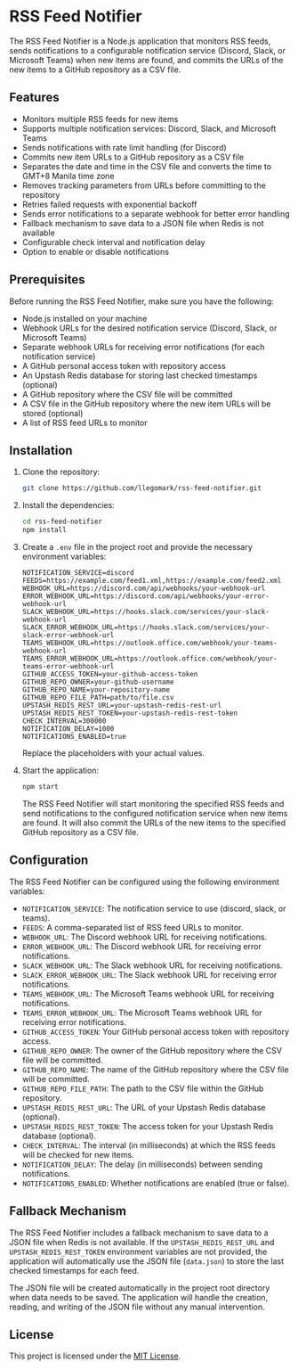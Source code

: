 # RSS Feed Notifier

The RSS Feed Notifier is a Node.js application that monitors RSS feeds, sends notifications to a configurable notification service (Discord, Slack, or Microsoft Teams) when new items are found, and commits the URLs of the new items to a GitHub repository as a CSV file.

## Features

- Monitors multiple RSS feeds for new items
- Supports multiple notification services: Discord, Slack, and Microsoft Teams
- Sends notifications with rate limit handling (for Discord)
- Commits new item URLs to a GitHub repository as a CSV file
- Separates the date and time in the CSV file and converts the time to GMT+8 Manila time zone
- Removes tracking parameters from URLs before committing to the repository
- Retries failed requests with exponential backoff
- Sends error notifications to a separate webhook for better error handling
- Fallback mechanism to save data to a JSON file when Redis is not available
- Configurable check interval and notification delay
- Option to enable or disable notifications

## Prerequisites

Before running the RSS Feed Notifier, make sure you have the following:

- Node.js installed on your machine
- Webhook URLs for the desired notification service (Discord, Slack, or Microsoft Teams)
- Separate webhook URLs for receiving error notifications (for each notification service)
- A GitHub personal access token with repository access
- An Upstash Redis database for storing last checked timestamps (optional)
- A GitHub repository where the CSV file will be committed
- A CSV file in the GitHub repository where the new item URLs will be stored (optional)
- A list of RSS feed URLs to monitor

## Installation

1. Clone the repository:

   ```bash
   git clone https://github.com/llegomark/rss-feed-notifier.git
   ```

2. Install the dependencies:

   ```bash
   cd rss-feed-notifier
   npm install
   ```

3. Create a `.env` file in the project root and provide the necessary environment variables:

   ```plaintext
   NOTIFICATION_SERVICE=discord
   FEEDS=https://example.com/feed1.xml,https://example.com/feed2.xml
   WEBHOOK_URL=https://discord.com/api/webhooks/your-webhook-url
   ERROR_WEBHOOK_URL=https://discord.com/api/webhooks/your-error-webhook-url
   SLACK_WEBHOOK_URL=https://hooks.slack.com/services/your-slack-webhook-url
   SLACK_ERROR_WEBHOOK_URL=https://hooks.slack.com/services/your-slack-error-webhook-url
   TEAMS_WEBHOOK_URL=https://outlook.office.com/webhook/your-teams-webhook-url
   TEAMS_ERROR_WEBHOOK_URL=https://outlook.office.com/webhook/your-teams-error-webhook-url
   GITHUB_ACCESS_TOKEN=your-github-access-token
   GITHUB_REPO_OWNER=your-github-username
   GITHUB_REPO_NAME=your-repository-name
   GITHUB_REPO_FILE_PATH=path/to/file.csv
   UPSTASH_REDIS_REST_URL=your-upstash-redis-rest-url
   UPSTASH_REDIS_REST_TOKEN=your-upstash-redis-rest-token
   CHECK_INTERVAL=300000
   NOTIFICATION_DELAY=1000
   NOTIFICATIONS_ENABLED=true
   ```

   Replace the placeholders with your actual values.

4. Start the application:

   ```bash
   npm start
   ```

   The RSS Feed Notifier will start monitoring the specified RSS feeds and send notifications to the configured notification service when new items are found. It will also commit the URLs of the new items to the specified GitHub repository as a CSV file.

## Configuration

The RSS Feed Notifier can be configured using the following environment variables:

- `NOTIFICATION_SERVICE`: The notification service to use (discord, slack, or teams).
- `FEEDS`: A comma-separated list of RSS feed URLs to monitor.
- `WEBHOOK_URL`: The Discord webhook URL for receiving notifications.
- `ERROR_WEBHOOK_URL`: The Discord webhook URL for receiving error notifications.
- `SLACK_WEBHOOK_URL`: The Slack webhook URL for receiving notifications.
- `SLACK_ERROR_WEBHOOK_URL`: The Slack webhook URL for receiving error notifications.
- `TEAMS_WEBHOOK_URL`: The Microsoft Teams webhook URL for receiving notifications.
- `TEAMS_ERROR_WEBHOOK_URL`: The Microsoft Teams webhook URL for receiving error notifications.
- `GITHUB_ACCESS_TOKEN`: Your GitHub personal access token with repository access.
- `GITHUB_REPO_OWNER`: The owner of the GitHub repository where the CSV file will be committed.
- `GITHUB_REPO_NAME`: The name of the GitHub repository where the CSV file will be committed.
- `GITHUB_REPO_FILE_PATH`: The path to the CSV file within the GitHub repository.
- `UPSTASH_REDIS_REST_URL`: The URL of your Upstash Redis database (optional).
- `UPSTASH_REDIS_REST_TOKEN`: The access token for your Upstash Redis database (optional).
- `CHECK_INTERVAL`: The interval (in milliseconds) at which the RSS feeds will be checked for new items.
- `NOTIFICATION_DELAY`: The delay (in milliseconds) between sending notifications.
- `NOTIFICATIONS_ENABLED`: Whether notifications are enabled (true or false).

## Fallback Mechanism

The RSS Feed Notifier includes a fallback mechanism to save data to a JSON file when Redis is not available. If the `UPSTASH_REDIS_REST_URL` and `UPSTASH_REDIS_REST_TOKEN` environment variables are not provided, the application will automatically use the JSON file (`data.json`) to store the last checked timestamps for each feed.

The JSON file will be created automatically in the project root directory when data needs to be saved. The application will handle the creation, reading, and writing of the JSON file without any manual intervention.

## License

This project is licensed under the [MIT License](LICENSE).